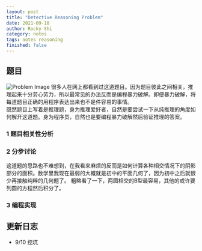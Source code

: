 ```yaml
---
layout: post
title: "Detective Reasoning Problem"
date: 2021-09-10
author: Rocky Shi
category: notes
tags: notes reasoning
finished: false
---
```


## 题目
![Problem Image](assets/img/10Questions.JPG)
很多人在网上都看到过这道题目。因为题目彼此之间相关，推理起来十分劳心劳力，所以最常见的办法反而是编程暴力破解。即便暴力破解，将每道题目正确的用程序表达出来也不是件容易的事情。  
既然题目上写着是推理题，身为推理爱好者，自然是要尝试一下从纯推理的角度如何解开这道题。身为程序员，自然也是要编程暴力破解然后验证推理的答案。
### 1 题目相关性分析



### 2 分步讨论

这道题的思路也不难想到，在我看来麻烦的反而是如何计算各种相交情况下的阴影部分的面积。数学里我现在最弱的大概就是初中的平面几何了，因为初中之后就很少再接触纯粹的几何题了。
粗略看了一下，两圆相交的B型最容易，其他的或许要列圆的方程然后积分了。

### 3 编程实现


## 更新日志
- 9/10 挖坑

